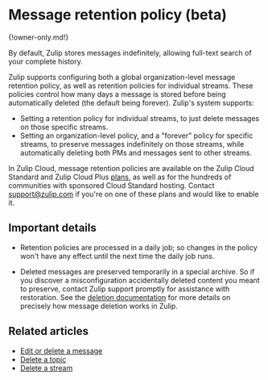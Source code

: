 # Message retention policy (beta)

{!owner-only.md!}

By default, Zulip stores messages indefinitely, allowing full-text
search of your complete history.

Zulip supports configuring both a global organization-level message
retention policy, as well as retention policies for individual
streams.  These policies control how many days a message is stored
before being automatically deleted (the default being forever).
Zulip's system supports:

* Setting a retention policy for individual streams, to just delete
  messages on those specific streams.
* Setting an organization-level policy, and a "forever" policy for
  specific streams, to preserve messages indefinitely on those
  streams, while automatically deleting both PMs and messages sent to
  other streams.

In Zulip Cloud, message retention policies are available on the Zulip
Cloud Standard and Zulip Cloud Plus [plans](https://zulip.com/plans),
as well as for the hundreds of communities with sponsored Cloud
Standard hosting.  Contact support@zulip.com if you're on one of
these plans and would like to enable it.

## Important details

* Retention policies are processed in a daily job; so changes in the
  policy won't have any effect until the next time the daily job runs.

* Deleted messages are preserved temporarily in a special archive.  So
if you discover a misconfiguration accidentally deleted content you
meant to preserve, contact Zulip support promptly for assistance with
restoration.  See the [deletion
documentation](/help/edit-or-delete-a-message#how-deletion-works) for
more details on precisely how message deletion works in Zulip.

## Related articles

* [Edit or delete a message](/help/edit-or-delete-a-message)
* [Delete a topic](/help/delete-a-topic)
* [Delete a stream](/help/delete-a-stream)
